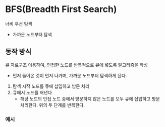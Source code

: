 # BFS(Breadth First Search)
너비 우선 탐색
- 가까운 노드부터 탐색

## 동작 방식
큐 자료구조 이용하여, 인접한 노드를 반복적으로 큐에 넣도록 알고리즘을 작성
- 먼저 들어온 것이 먼저 나가며, 가까운 노드부터 탐색하게 된다.

1. 탐색 시작 노드를 큐에 삽입하고 방문 처리
2. 큐에서 노드를 꺼낸다
   - 해당 노드의 인접 노드 중에서 방문하지 않은 노드를 모두 큐에 삽입하고 방문 처리한다.
위의 두 단계를 반복한다.

### 예시
